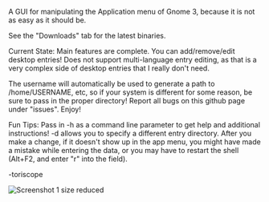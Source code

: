 A GUI for manipulating the Application menu of Gnome 3, because it is not as easy as it should be.

See the "Downloads" tab  for the latest binaries.

Current State:
Main features are complete. You can add/remove/edit desktop entries! Does not support multi-language entry editing, as that is a very complex side of desktop entries that I really don't need.

The username will automatically be used to generate a path to /home/USERNAME, etc, so if your system is different for some reason, be sure to pass in the proper directory!
Report all bugs on this github page under "issues". Enjoy!

Fun Tips:
Pass in -h as a command line parameter to get help and additional instructions! 
-d allows you to specify a different entry directory.
After you make a change, if it doesn't show up in the app menu, you might have made a mistake while entering the data, or you may have to restart the shell (Alt+F2, and enter "r" into the field).

-toriscope

![Screenshot 1 size reduced](http://www.prism.gatech.edu/~efruchter3/gme1.png)
